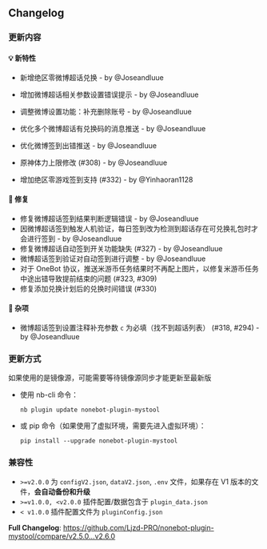 ## Changelog

### 更新内容

#### 💡 新特性

- 新增绝区零微博超话兑换 - by @Joseandluue
- 增加微博超话相关参数设置错误提示 - by @Joseandluue
- 调整微博设置功能：补充删除账号 - by @Joseandluue
- 优化多个微博超话有兑换码的消息推送 - by @Joseandluue
- 优化微博签到出错推送 - by @Joseandluue

- 原神体力上限修改 (#308) - by @Joseandluue
- 增加绝区零游戏签到支持 (#332) - by @Yinhaoran1128

#### 🐛 修复
- 修复微博超话签到结果判断逻辑错误 - by @Joseandluue
- 因微博超话签到触发人机验证，每日签到改为检测到超话存在可兑换礼包时才会进行签到 - by @Joseandluue
- 修复微博超话自动签到开关功能缺失 (#327) - by @Joseandluue
- 微博超话签到验证对自动签到进行调整 - by @Joseandluue
- 对于 OneBot 协议，推送米游币任务结果时不再配上图片，以修复米游币任务中途出错导致提前结束的问题 (#323, #309)
- 修复添加兑换计划后的兑换时间错误 (#330)

#### 🔧 杂项
- 微博超话签到设置注释补充参数 `c` 为必填（找不到超话列表） (#318, #294) - by @Joseandluue

### 更新方式

如果使用的是镜像源，可能需要等待镜像源同步才能更新至最新版

- 使用 nb-cli 命令：
  ```
  nb plugin update nonebot-plugin-mystool
  ```

- 或 pip 命令（如果使用了虚拟环境，需要先进入虚拟环境）：
  ```
  pip install --upgrade nonebot-plugin-mystool
  ```

### 兼容性

- `>=v2.0.0` 为 `configV2.json`, `dataV2.json`, `.env` 文件，如果存在 V1 版本的文件，**会自动备份和升级**
- `>=v1.0.0, <v2.0.0` 插件配置/数据包含于 `plugin_data.json`
- `< v1.0.0` 插件配置文件为 `pluginConfig.json`

**Full Changelog**: https://github.com/Ljzd-PRO/nonebot-plugin-mystool/compare/v2.5.0…v2.6.0